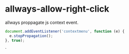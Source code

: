 # allways-allow-right-click

allways proppagate js context event.

```js
document.addEventListener('contextmenu', function (e) {
  e.stopPropagation();
}, true);
```
`
